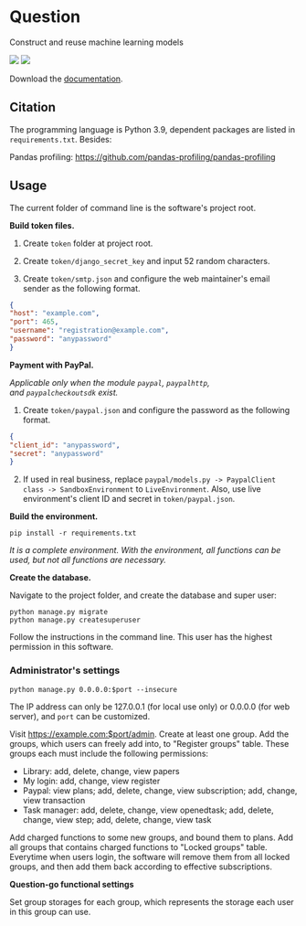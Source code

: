 # Question

 Construct and reuse machine learning models

![](https://img.shields.io/badge/dependencies-Python%203.8--3.9-blue.svg)
![](https://img.shields.io/badge/dependencies-Django%203.2-green.svg)

Download the [documentation](https://github.com/Clixove/Question-Go/releases/download/v0.4.10/default.pdf).

## Citation

The programming language is Python 3.9, dependent packages are listed in `requirements.txt`. Besides:

Pandas profiling: https://github.com/pandas-profiling/pandas-profiling

## Usage

The current folder of command line is the software's project root.

**Build token files.**

1. Create `token` folder at project root.

2. Create `token/django_secret_key` and input 52 random characters.

3. Create `token/smtp.json` and configure the web maintainer's email sender as the following format.

```json
{
"host": "example.com",
"port": 465,
"username": "registration@example.com",
"password": "anypassword"
}
```

**Payment with PayPal.**

*Applicable only when the module `paypal`, `paypalhttp`, and `paypalcheckoutsdk` exist.*

1. Create `token/paypal.json` and configure the password as the following format.

```json
{
"client_id": "anypassword",
"secret": "anypassword"
}
```

2. If used in real business, replace `paypal/models.py -> PaypalClient class -> SandboxEnvironment` to `LiveEnvironment`. Also, use live environment's client ID and secret in `token/paypal.json`.

**Build the environment.**

```
pip install -r requirements.txt
```

*It is a complete environment. With the environment, all functions can be used, but not all functions are necessary.*

**Create the database.**

Navigate to the project folder, and create the database and super user:

```
python manage.py migrate
python manage.py createsuperuser
```

Follow the instructions in the command line. This user has the highest permission in this software.

### Administrator's settings

```
python manage.py 0.0.0.0:$port --insecure
```

The IP address can only be 127.0.0.1 (for local use only) or 0.0.0.0 (for web server), and `port` can be customized.

Visit https://example.com:$port/admin. Create at least one group. Add the groups, which users can freely add into, to "Register groups" table. These groups each must include the following permissions:

- Library: add, delete, change, view papers
- My login: add, change, view register
- Paypal: view plans; add, delete, change, view subscription; add, change, view transaction
- Task manager: add, delete, change, view openedtask; add, delete, change, view step; add, delete, change, view task

Add charged functions to some new groups, and bound them to plans. Add all groups that contains charged functions to "Locked groups" table. Everytime when users login, the software will remove them from all locked groups, and then add them back according to effective subscriptions.

**Question-go functional settings**

Set group storages for each group, which represents the storage each user in this group can use. 
